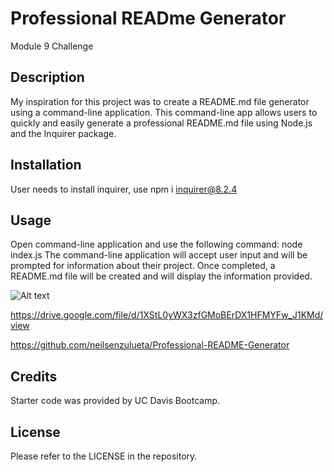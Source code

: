 # Professional READme Generator
Module 9 Challenge

## Description

My inspiration for this project was to create a README.md file generator using a command-line application.  This command-line app allows users to quickly and easily generate a professional README.md file using Node.js and the Inquirer package.  

## Installation

User needs to install inquirer, use npm i inquirer@8.2.4

## Usage

Open command-line application and use the following command: node index.js
The command-line application will accept user input and will be prompted for information about their project. Once completed, a README.md file will be created and will display the information provided. 

![Alt text](<utils/Screenshot 2023-11-19 at 7.23.58 PM (2).png>)

https://drive.google.com/file/d/1XStL0yWX3zfGMoBErDX1HFMYFw_J1KMd/view

https://github.com/neilsenzulueta/Professional-README-Generator


## Credits

Starter code was provided by UC Davis Bootcamp.

## License

Please refer to the LICENSE in the repository.